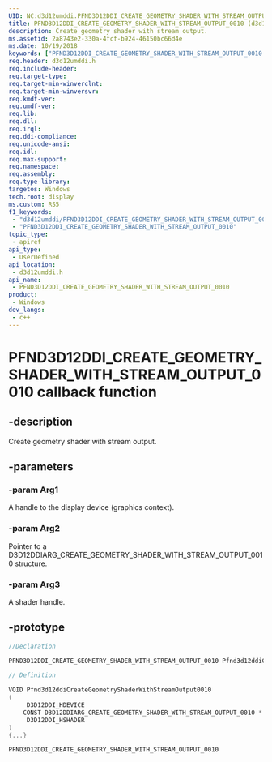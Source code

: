 ```yaml
---
UID: NC:d3d12umddi.PFND3D12DDI_CREATE_GEOMETRY_SHADER_WITH_STREAM_OUTPUT_0010
title: PFND3D12DDI_CREATE_GEOMETRY_SHADER_WITH_STREAM_OUTPUT_0010 (d3d12umddi.h)
description: Create geometry shader with stream output.
ms.assetid: 2a8743e2-330a-4fcf-b924-46150bc66d4e
ms.date: 10/19/2018
keywords: ["PFND3D12DDI_CREATE_GEOMETRY_SHADER_WITH_STREAM_OUTPUT_0010 callback function"]
req.header: d3d12umddi.h
req.include-header: 
req.target-type: 
req.target-min-winverclnt: 
req.target-min-winversvr: 
req.kmdf-ver: 
req.umdf-ver: 
req.lib: 
req.dll: 
req.irql: 
req.ddi-compliance: 
req.unicode-ansi: 
req.idl: 
req.max-support: 
req.namespace: 
req.assembly: 
req.type-library: 
targetos: Windows
tech.root: display
ms.custom: RS5
f1_keywords:
 - "d3d12umddi/PFND3D12DDI_CREATE_GEOMETRY_SHADER_WITH_STREAM_OUTPUT_0010"
 - "PFND3D12DDI_CREATE_GEOMETRY_SHADER_WITH_STREAM_OUTPUT_0010"
topic_type:
 - apiref
api_type:
 - UserDefined
api_location:
 - d3d12umddi.h
api_name:
 - PFND3D12DDI_CREATE_GEOMETRY_SHADER_WITH_STREAM_OUTPUT_0010
product:
 - Windows
dev_langs:
 - c++
---
```


# PFND3D12DDI_CREATE_GEOMETRY_SHADER_WITH_STREAM_OUTPUT_0010 callback function

## -description

Create geometry shader with stream output.

## -parameters

### -param Arg1

A handle to the display device (graphics context).

### -param Arg2

Pointer to a D3D12DDIARG_CREATE_GEOMETRY_SHADER_WITH_STREAM_OUTPUT_0010 structure.

### -param Arg3

A shader handle.

## -prototype

```cpp
//Declaration

PFND3D12DDI_CREATE_GEOMETRY_SHADER_WITH_STREAM_OUTPUT_0010 Pfnd3d12ddiCreateGeometryShaderWithStreamOutput0010; 

// Definition

VOID Pfnd3d12ddiCreateGeometryShaderWithStreamOutput0010 
(
	 D3D12DDI_HDEVICE
	CONST D3D12DDIARG_CREATE_GEOMETRY_SHADER_WITH_STREAM_OUTPUT_0010 *
	 D3D12DDI_HSHADER
)
{...}

PFND3D12DDI_CREATE_GEOMETRY_SHADER_WITH_STREAM_OUTPUT_0010 


```


